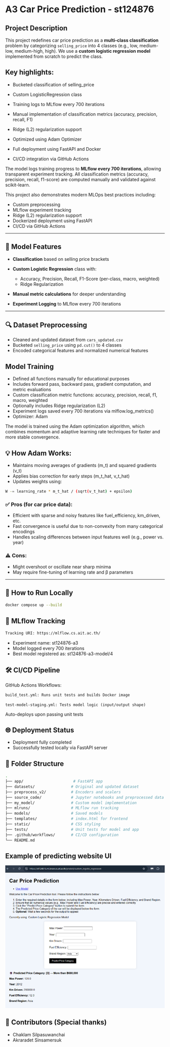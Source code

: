 # **A3 Car Price Prediction - st124876**

## **Project Description**
This project redefines car price prediction as a **multi-class classification** problem by categorizing `selling_price` into 4 classes (e.g., low, medium-low, medium-high, high). We use a **custom logistic regression model** implemented from scratch to predict the class.

## **Key highlights:**

- Bucketed classification of selling_price

- Custom LogisticRegression class

- Training logs to MLflow every 700 iterations

- Manual implementation of classification metrics (accuracy, precision, recall, F1)

- Ridge (L2) regularization support

- Optimized using Adam Optimizer

- Full deployment using FastAPI and Docker

- CI/CD integration via GitHub Actions

The model logs training progress to **MLflow every 700 iterations**, allowing transparent experiment tracking. All classification metrics (accuracy, precision, recall, f1-score) are computed manually and validated against scikit-learn.

This project also demonstrates modern MLOps best practices including:
- Custom preprocessing
- MLflow experiment tracking
- Ridge (L2) regularization support
- Dockerized deployment using FastAPI
- CI/CD via GitHub Actions

---

## **🧪 Model Features**

- **Classification** based on selling price brackets

- **Custom Logistic Regression** class with:
  - Accuracy, Precision, Recall, F1-Score (per-class, macro, weighted)
  - Ridge Regularization
- **Manual metric calculations** for deeper understanding
- **Experiment Logging** to MLflow every 700 iterations

---

## **🔍 Dataset Preprocessing**

- Cleaned and updated dataset from `cars_updated.csv`
- Bucketed `selling_price` using `pd.cut()` to 4 classes
- Encoded categorical features and normalized numerical features

## **Model Training**

- Defined all functions manually for educational purposes
- Includes forward pass, backward pass, gradient computation, and metric evaluations
- Custom classification metric functions: accuracy, precision, recall, f1, macro, weighted
- Optionally includes Ridge regularization (L2)
- Experiment logs saved every 700 iterations via mlflow.log_metrics()
- Optimizer: Adam

The model is trained using the Adam optimization algorithm, which combines momentum and adaptive learning rate techniques for faster and more stable convergence.

## **💡 How Adam Works:**

- Maintains moving averages of gradients (m_t) and squared gradients (v_t)
- Applies bias correction for early steps (m_t_hat, v_t_hat)
- Updates weights using:

```bash
W -= learning_rate * m_t_hat / (sqrt(v_t_hat) + epsilon)
```

### **✅ Pros (for car price data):**

- Efficient with sparse and noisy features like fuel_efficiency, km_driven, etc.
- Fast convergence is useful due to non-convexity from many categorical encodings
- Handles scaling differences between input features well (e.g., power vs. year)

### **⚠️ Cons:**

- Might overshoot or oscillate near sharp minima
- May require fine-tuning of learning rate and β parameters


---

## **🚀 How to Run Locally**

```bash
docker compose up --build
```

## **🔎 MLflow Tracking**
```bash
Tracking URI: https://mlflow.cs.ait.ac.th/
```
- Experiment name: st124876-a3
- Model logged every 700 iterations
- Best model registered as: st124876-a3-model/4

## **🛠 CI/CD Pipeline**
GitHub Actions Workflows:
```bash
build_test.yml: Runs unit tests and builds Docker image
```
```
test-model-staging.yml: Tests model logic (input/output shape)
```
Auto-deploys upon passing unit tests

## **🌐 Deployment Status**
- Deployment fully completed
- Successfully tested locally via FastAPI server

## **📂 Folder Structure**

```bash
.
├── app/                      # FastAPI app
├── datasets/                # Original and updated dataset
├── preprocess_v2/           # Encoders and scalers
├── source_code/             # Jupyter notebooks and preprocessed data
├── my_model/                # Custom model implementation
├── mlruns/                  # MLflow run tracking
├── models/                  # Saved models
├── templates/               # index.html for frontend
├── static/                  # CSS styling
├── tests/                   # Unit tests for model and app
├── .github/workflows/       # CI/CD configuration
└── README.md
```


## **Example of predicting website UI**
![alt text](image-1.png)

## **🤝 Contributors (Special thanks)**
- Chaklam Silpasuwanchai
- Akraradet Sinsamersuk